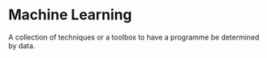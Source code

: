 # Machine Learning

A collection of techniques or a toolbox to have a programme be determined by data.

